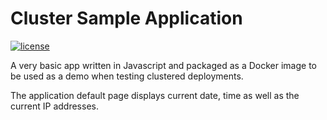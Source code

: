 # Cluster Sample Application
[![license](https://img.shields.io/badge/license-MIT-green)](https://github.com/jbguillois/cluster-sample-app/blob/main/LICENSE)

A very basic app written in Javascript and packaged as a Docker image to be used as a demo when testing clustered deployments.

The application default page displays current date, time as well as the current IP addresses.
